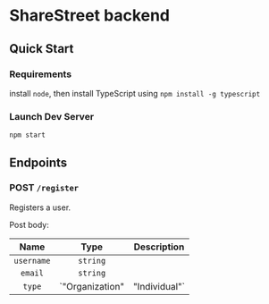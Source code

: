 # ShareStreet backend

## Quick Start

### Requirements

install `node`, then install TypeScript using `npm install -g typescript`

### Launch Dev Server

`npm start`

## Endpoints

### POST `/register`

Registers a user.

Post body:

|Name|Type|Description|
|:--:|:--:|:--:|
|`username`|`string`||
|`email`|`string`||
|`type`|`"Organization" | "Individual"`||